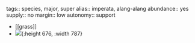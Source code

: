 tags:: species, major, super
alias:: imperata, alang-alang
abundance:: yes
supply:: no
margin:: low
autonomy:: support

- [[grass]]
- ![](https://peach-geographical-bat-397.mypinata.cloud/ipfs/QmVti8uLT3KhBtkaWaK5xKhY8dPqG1gdP5zwqCSRt4zWqe){:height 676, :width 787}